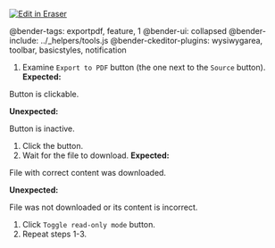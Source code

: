 <p><a target="_blank" href="https://app.eraser.io/workspace/G1m3InlVPk0TnUKaKZOZ" id="edit-in-eraser-github-link"><img alt="Edit in Eraser" src="https://firebasestorage.googleapis.com/v0/b/second-petal-295822.appspot.com/o/images%2Fgithub%2FOpen%20in%20Eraser.svg?alt=media&amp;token=968381c8-a7e7-472a-8ed6-4a6626da5501"></a></p>

@bender-tags: exportpdf, feature, 1
@bender-ui: collapsed
@bender-include: ../_helpers/tools.js
@bender-ckeditor-plugins: wysiwygarea, toolbar, basicstyles, notification

1. Examine `Export to PDF`  button (the one next to the `Source`  button).
 **Expected:**

 Button is clickable.

 **Unexpected:**

 Button is inactive.

1. Click the button.
2. Wait for the file to download.
 **Expected:**

 File with correct content was downloaded.

 **Unexpected:**

 File was not downloaded or its content is incorrect.

1. Click `Toggle read-only mode`  button.
2. Repeat steps 1-3.




<!--- Eraser file: https://app.eraser.io/workspace/G1m3InlVPk0TnUKaKZOZ --->